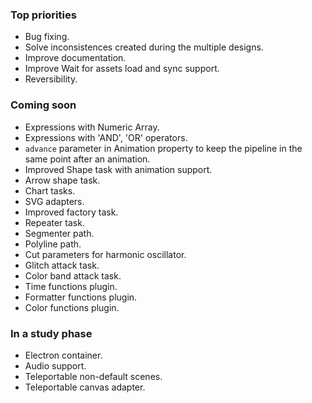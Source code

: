 ### Top priorities

- Bug fixing.
- Solve inconsistences created during the multiple designs.
- Improve documentation.
- Improve Wait for assets load and sync support.
- Reversibility.

### Coming soon

- Expressions with Numeric Array.
- Expressions with 'AND', 'OR' operators.
- `advance` parameter in Animation property to keep the pipeline in the same point
after an animation.
- Improved Shape task with animation support.
- Arrow shape task.
- Chart tasks.
- SVG adapters.
- Improved factory task.
- Repeater task.
- Segmenter path.
- Polyline path.
- Cut parameters for harmonic oscillator.
- Glitch attack task.
- Color band attack task.
- Time functions plugin.
- Formatter functions plugin.
- Color functions plugin.

### In a study phase

- Electron container.
- Audio support.
- Teleportable non-default scenes.
- Teleportable canvas adapter.

